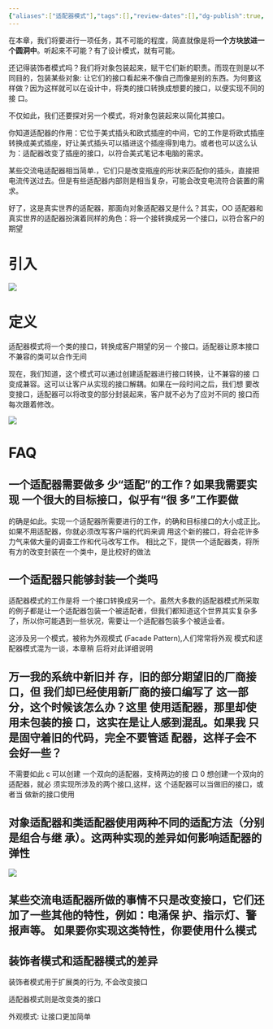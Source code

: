 ```yaml
---
{"aliases":["适配器模式"],"tags":[],"review-dates":[],"dg-publish":true,"date-created":"2023-10-15-Sun, 12:24:09 pm","date-modified":"2023-10-17-Tue, 6:38:07 pm","permalink":"/programming/basic/cs-basic/design-pattern/adapter-pattern/","dgPassFrontmatter":true}
---
```



在本章，我们将要进行一项任务，其不可能的程度，简直就像是将**一个方块放进一个圆洞中**。听起来不可能？有了设计模式，就有可能。

还记得装饰者模式吗？我们将对象包装起来，赋干它们新的职责。而现在则是以不同目的，包装某些对象: 让它们的接口看起来不像自己而像是别的东西。为何要这样做？因为这样就可以在设计中，将类的接口转换成想要的接口，以便实现不同的接 口。

不仅如此，我们还要探对另一个模式，将对象包装起来以简化其接口。

你知道适配器的作用：它位于美式插头和欧式插座的中间，它的工作是将欧式插座转换成美式插座，好让美式插头可以插进这个插座得到电力。或者也可以这么认为：适配器改变了插座的接口，以符合美式笔记本电脑的需求。

某些交流电适配器相当简单.，它们只是改变瓶座的形状来匹配你的插头，直接把电流传送过去。但是有些适配器内部则是相当复杂，可能会改变电流符合装置的需求。

好了，这是真实世界的适配器，那面向对象适配器又是什么？其实，OO 适配器和 真实世界的适配器扮演着同样的角色：将一个接转换成另一个接口，以符合客户的期望

# 引入

![](/img/user/programming/basic/cs-basic/design-pattern/adapter-pattern/image-20231015123747403.png)

# 定义

适配器模式将一个类的接口，转换成客户期望的另一 个接口。适配器让原本接口不兼容的类可以合作无间

现在，我们知道，这个模式可以通过创建适配器进行接口转换，让不兼容的接 口变成兼容。这可以让客户从实现的接口解耦。如果在一段时间之后，我们想 要改变接口，适配器可以将改变的部分封装起来，客户就不必为了应对不同的 接口而每次跟着修改。

![](/img/user/programming/basic/cs-basic/design-pattern/adapter-pattern/image-20231017181101775.png)

# FAQ

## 一个适配器需要做多 少“适配”的工作？如果我需要实现 一个很大的目标接口，似乎有“很 多”工作要做

的确是如此。实现一个适配器所需要进行的工作，的确和目标接口的大小成正比。如果不用适配器，你就必须改写客户端的代妈来调 用这个新的接口，将会花许多力气来做大量的调查工作和代马改写工作。 相比之下，提供一个适配器类，将所有方的改变封装在一个类中，是比校好的做法

## 一个适配器只能够封装一个类吗

适配器模式的工作是将 一个接口转换成另一个。虽然大多数的适配器模式所采取的例子都是让一个适配器包装一个被适配者，但我们都知道这个世界其实复杂多了，所以你可能遇到一些状况，需要让一个适配器包装多个被适业者。

这涉及另一个模式，被称为外观模式 (Facade Pattern),人们常常将外观 模式和逑配器模式混为一谈，本章稍 后将对此详细说明

## 万一我的系统中新旧并 存，旧的部分期望旧的厂商接口，但 我们却已经使用新厂商的接口编写了 这一部分，这个时候该怎么办？这里 使用适配器，那里却使用未包装的接 口，这实在是让人感到混乱。如果我 只是固守着旧的代码，完全不要管适 配器，这样子会不会好一些？

不需要如此 c 可以创建 一个双向的适配器，支椅两边的接 口 0 想创建一个双向的适配器，就必 须实现所涉及的两个接口,这样，这 个适配器可以当做旧的接口，或者当 做新的接口使用

## 对象适配器和类适配器使用两种不同的适配方法（分别是组合与继 承）。这两种实现的差异如何影响适配器的弹性

![](/img/user/programming/basic/cs-basic/design-pattern/adapter-pattern/image-20231017181243808.png)

## 某些交流电适配器所做的事情不只是改变接口，它们还加了一些其他的特性，例如：电涌保 护、指示灯、警报声等。 如果要你实现这类特性，你要使用什么模式

## 装饰者模式和适配器模式的差异

装饰者模式用于扩展类的行为, 不会改变接口

适配器模式则是改变类的接口

外观模式: 让接口更加简单
